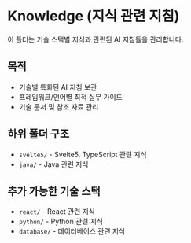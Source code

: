 # Knowledge (지식 관련 지침)

이 폴더는 기술 스택별 지식과 관련된 AI 지침들을 관리합니다.

## 목적
- 기술별 특화된 AI 지침 보관
- 프레임워크/언어별 최적 실무 가이드
- 기술 문서 및 참조 자료 관리

## 하위 폴더 구조
- `svelte5/` - Svelte5, TypeScript 관련 지식
- `java/` - Java 관련 지식

## 추가 가능한 기술 스택
- `react/` - React 관련 지식
- `python/` - Python 관련 지식
- `database/` - 데이터베이스 관련 지식